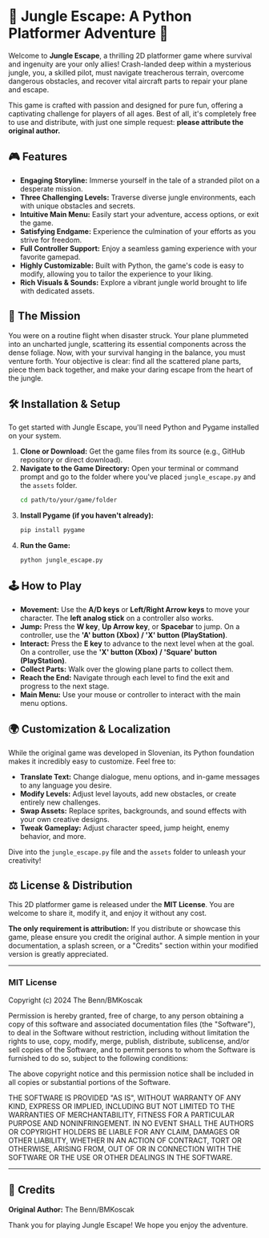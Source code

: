 # 🚀 Jungle Escape: A Python Platformer Adventure 🚀

Welcome to **Jungle Escape**, a thrilling 2D platformer game where survival and ingenuity are your only allies! Crash-landed deep within a mysterious jungle, you, a skilled pilot, must navigate treacherous terrain, overcome dangerous obstacles, and recover vital aircraft parts to repair your plane and escape.

This game is crafted with passion and designed for pure fun, offering a captivating challenge for players of all ages. Best of all, it's completely free to use and distribute, with just one simple request: **please attribute the original author.**

## 🎮 Features

* **Engaging Storyline:** Immerse yourself in the tale of a stranded pilot on a desperate mission.
* **Three Challenging Levels:** Traverse diverse jungle environments, each with unique obstacles and secrets.
* **Intuitive Main Menu:** Easily start your adventure, access options, or exit the game.
* **Satisfying Endgame:** Experience the culmination of your efforts as you strive for freedom.
* **Full Controller Support:** Enjoy a seamless gaming experience with your favorite gamepad.
* **Highly Customizable:** Built with Python, the game's code is easy to modify, allowing you to tailor the experience to your liking.
* **Rich Visuals & Sounds:** Explore a vibrant jungle world brought to life with dedicated assets.

## 📜 The Mission

You were on a routine flight when disaster struck. Your plane plummeted into an uncharted jungle, scattering its essential components across the dense foliage. Now, with your survival hanging in the balance, you must venture forth. Your objective is clear: find all the scattered plane parts, piece them back together, and make your daring escape from the heart of the jungle.

## 🛠️ Installation & Setup

To get started with Jungle Escape, you'll need Python and Pygame installed on your system.

1.  **Clone or Download:** Get the game files from its source (e.g., GitHub repository or direct download).
2.  **Navigate to the Game Directory:** Open your terminal or command prompt and go to the folder where you've placed `jungle_escape.py` and the `assets` folder.
    ```bash
    cd path/to/your/game/folder
    ```
3.  **Install Pygame (if you haven't already):**
    ```bash
    pip install pygame
    ```
4.  **Run the Game:**
    ```bash
    python jungle_escape.py
    ```

## 🕹️ How to Play

* **Movement:** Use the **A/D keys** or **Left/Right Arrow keys** to move your character. The **left analog stick** on a controller also works.
* **Jump:** Press the **W key**, **Up Arrow key**, or **Spacebar** to jump. On a controller, use the **'A' button (Xbox) / 'X' button (PlayStation)**.
* **Interact:** Press the **E key** to advance to the next level when at the goal. On a controller, use the **'X' button (Xbox) / 'Square' button (PlayStation)**.
* **Collect Parts:** Walk over the glowing plane parts to collect them.
* **Reach the End:** Navigate through each level to find the exit and progress to the next stage.
* **Main Menu:** Use your mouse or controller to interact with the main menu options.

## 🌍 Customization & Localization

While the original game was developed in Slovenian, its Python foundation makes it incredibly easy to customize. Feel free to:

* **Translate Text:** Change dialogue, menu options, and in-game messages to any language you desire.
* **Modify Levels:** Adjust level layouts, add new obstacles, or create entirely new challenges.
* **Swap Assets:** Replace sprites, backgrounds, and sound effects with your own creative designs.
* **Tweak Gameplay:** Adjust character speed, jump height, enemy behavior, and more.

Dive into the `jungle_escape.py` file and the `assets` folder to unleash your creativity!

## ⚖️ License & Distribution

This 2D platformer game is released under the **MIT License**. You are welcome to share it, modify it, and enjoy it without any cost.

**The only requirement is attribution:** If you distribute or showcase this game, please ensure you credit the original author. A simple mention in your documentation, a splash screen, or a "Credits" section within your modified version is greatly appreciated.

---

### MIT License

Copyright (c) 2024 The Benn/BMKoscak

Permission is hereby granted, free of charge, to any person obtaining a copy
of this software and associated documentation files (the "Software"), to deal
in the Software without restriction, including without limitation the rights
to use, copy, modify, merge, publish, distribute, sublicense, and/or sell
copies of the Software, and to permit persons to whom the Software is
furnished to do so, subject to the following conditions:

The above copyright notice and this permission notice shall be included in all
copies or substantial portions of the Software.

THE SOFTWARE IS PROVIDED "AS IS", WITHOUT WARRANTY OF ANY KIND, EXPRESS OR
IMPLIED, INCLUDING BUT NOT LIMITED TO THE WARRANTIES OF MERCHANTABILITY,
FITNESS FOR A PARTICULAR PURPOSE AND NONINFRINGEMENT. IN NO EVENT SHALL THE
AUTHORS OR COPYRIGHT HOLDERS BE LIABLE FOR ANY CLAIM, DAMAGES OR OTHER
LIABILITY, WHETHER IN AN ACTION OF CONTRACT, TORT OR OTHERWISE, ARISING FROM,
OUT OF OR IN CONNECTION WITH THE SOFTWARE OR THE USE OR OTHER DEALINGS IN THE
SOFTWARE.

---

## 🙏 Credits

**Original Author:** The Benn/BMKoscak

Thank you for playing Jungle Escape! We hope you enjoy the adventure.
